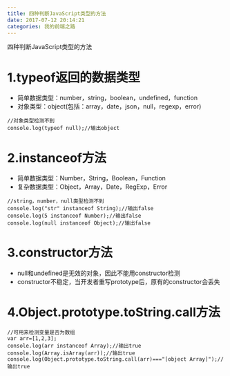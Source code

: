 ```yaml
---
title: 四种判断JavaScript类型的方法
date: 2017-07-12 20:14:21
categories: 我的前端之路
---
```

四种判断JavaScript类型的方法
<!--more-->
# 1.typeof返回的数据类型
- 简单数据类型：number，string，boolean，undefined，function
- 对象类型：object(包括：array，date，json，null，regexp，error)
```
//对象类型检测不到
console.log(typeof null);//输出object
```

# 2.instanceof方法
- 简单数据类型：Number，String，Boolean，Function
- 复杂数据类型：Object，Array，Date，RegExp，Error
```
//string，number，null类型检测不到
console.log("str" instanceof String);//输出false
console.log(5 instanceof Number);//输出false
console.log(null instanceof Object);//输出false
```

# 3.constructor方法
- null和undefined是无效的对象，因此不能用constructor检测
- constructor不稳定，当开发者重写prototype后，原有的constructor会丢失

# 4.Object.prototype.toString.call方法
```
//可用来检测变量是否为数组
var arr=[1,2,3];
console.log(arr instanceof Array);//输出true
console.log(Array.isArray(arr));//输出true
console.log(Object.prototype.toString.call(arr)==="[object Array]");//输出true
```